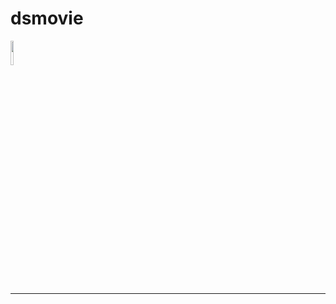 # dsmovie


<div align="left">
<img  width="10%" src="https://flagicons.lipis.dev/flags/4x3/us.svg" /></td>
</div>

<hr/>



<br/>
